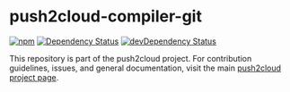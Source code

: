 # push2cloud-compiler-git

[![npm](https://img.shields.io/npm/v/push2cloud-compiler-git.svg)](https://npmjs.org/package/push2cloud-compiler-git)
[![Dependency Status](https://david-dm.org/push2cloud/compiler-git.svg)](https://david-dm.org/push2cloud/compiler-git)
[![devDependency Status](https://david-dm.org/push2cloud/compiler-git/dev-status.svg)](https://david-dm.org/push2cloud/compiler-git#info=devDependencies)

This repository is part of the push2cloud project. For contribution guidelines, issues, and general documentation, visit the main [push2cloud project page](https://github.com/push2cloud/push2cloud).
